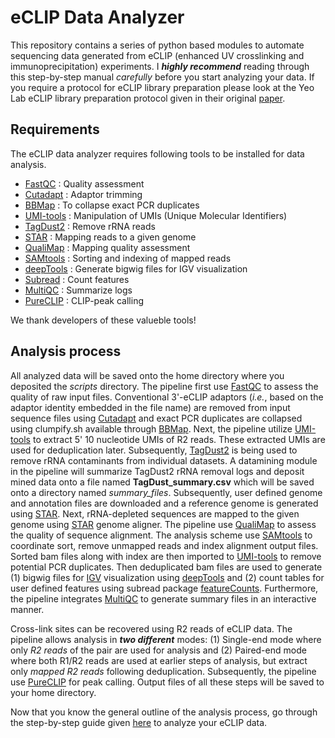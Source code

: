 # eCLIP Data Analyzer
This repository contains a series of python based modules to automate sequencing data generated from eCLIP (enhanced UV crosslinking and immunoprecipitation) experiments. I ***highly recommend*** reading through this step-by-step manual *carefully* before you start analyzing your data. If you require a protocol for eCLIP library preparation please look at the Yeo Lab eCLIP library preparation protocol given in their original [paper](https://www.nature.com/articles/nmeth.3810).

## Requirements
The eCLIP data analyzer requires following tools to be installed for data analysis.

- [FastQC](https://www.bioinformatics.babraham.ac.uk/projects/fastqc/) : Quality assessment
- [Cutadapt](https://cutadapt.readthedocs.io/en/stable/) : Adaptor trimming
- [BBMap](https://github.com/BioInfoTools/BBMap) : To collapse exact PCR duplicates
- [UMI-tools](https://github.com/CGATOxford/UMI-tools) : Manipulation of UMIs (Unique Molecular Identifiers)
- [TagDust2](http://tagdust.sourceforge.net/) : Remove rRNA reads
- [STAR](https://github.com/alexdobin/STAR) : Mapping reads to a given genome
- [QualiMap](http://qualimap.bioinfo.cipf.es/) : Mapping quality assessment
- [SAMtools](https://github.com/samtools/samtools) : Sorting and indexing of mapped reads
- [deepTools](https://github.com/deeptools/deepTools/) : Generate bigwig files for IGV visualization
- [Subread](http://subread.sourceforge.net/) : Count features
- [MultiQC](https://github.com/ewels/MultiQC) : Summarize logs
- [PureCLIP](https://github.com/skrakau/PureCLIP) : CLIP-peak calling

We thank developers of these valueble tools!

## Analysis process
All analyzed data will be saved onto the home directory where you deposited the *scripts* directory. The pipeline first use [FastQC](https://www.bioinformatics.babraham.ac.uk/projects/fastqc/) to assess the quality of raw input files. Conventional 3'-eCLIP adaptors (*i.e.*, based on the adaptor identity embedded in the file name) are removed from input sequence files using [Cutadapt](https://cutadapt.readthedocs.io/en/stable/) and exact PCR duplicates are collapsed using clumpify.sh available through [BBMap](https://github.com/BioInfoTools/BBMap). Next, the pipeline utilize [UMI-tools](https://github.com/CGATOxford/UMI-tools) to extract 5' 10 nucleotide UMIs of R2 reads. These extracted UMIs are used for deduplication later. Subsequently, [TagDust2](http://tagdust.sourceforge.net/) is being used to remove rRNA contaminants from individual datasets. A datamining module in the pipeline will summarize TagDust2 rRNA removal logs and deposit mined data onto a file named **TagDust_summary.csv** which will be saved onto a directory named *summary_files*. Subsequently, user defined genome and annotation files are downloaded and a reference genome is generated using [STAR](https://github.com/alexdobin/STAR). Next, rRNA-depleted sequences are mapped to the given genome using [STAR](https://github.com/alexdobin/STAR) genome aligner. The pipeline use [QualiMap](http://qualimap.bioinfo.cipf.es/) to assess the quality of sequence alignment. The analysis scheme use [SAMtools](https://github.com/samtools/samtools) to coordinate sort, remove unmapped reads and index alignment output files. Sorted bam files along with index are then imported to [UMI-tools](https://github.com/CGATOxford/UMI-tools) to remove potential PCR duplicates. Then deduplicated bam files are used to generate (1) bigwig files for [IGV](https://software.broadinstitute.org/software/igv/) visualization using [deepTools](https://github.com/deeptools/deepTools/) and (2) count tables for user defined features using subread package [featureCounts](http://subread.sourceforge.net/). Furthermore, the pipeline integrates [MultiQC](https://github.com/ewels/MultiQC) to generate summary files in an interactive manner.

Cross-link sites can be recovered using R2 reads of eCLIP data. The pipeline allows analysis in ***two different*** modes: (1) Single-end mode where only *R2 reads* of the pair are used for analysis and (2) Paired-end mode where both R1/R2 reads are used at earlier steps of analysis, but extract only *mapped R2 reads* following deduplication. Subsequently, the pipeline use [PureCLIP](https://github.com/skrakau/PureCLIP) for peak calling. Output files of all these steps will be saved to your home directory. 

Now that you know the general outline of the analysis process, go through the step-by-step guide given [here](https://github.com/jkkbuddika/eCLIP-Data-Analyzer/blob/master/USERGUIDE.md) to analyze your eCLIP data.
